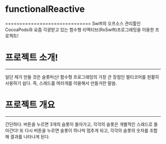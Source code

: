  # functionalReactive
==============================
 Swift의 오프소스 관리툴인 CocoaPods와
 요즘 각광받고 있는 함수형 리액티브(RxSwift)프로그래밍을 이용한 프로젝트!

 # 프로젝트 소개!
-------------
 
 일단 제가 만들 것은 슬롯머신!
 함수형 프로그래밍의 가장 큰 장점인 멀티코어를 원활히 사용하기 쉽다.
 즉, 스레드를 여러개를 이용해서 만들거란 말씀.
 
 # 프로젝트 개요
-------------
 
 간단하다. 버튼을 누르면 3개의 슬롯이 돌아가고, 각각의 슬롯은 개별적인 스래드로 돌아간다!
 또 다시 버튼을 누르면 슬롯이 하나씩 멈추게 되고, 각각의 슬롯의 숫자를 조합해 결과를 나타나게 된다.
